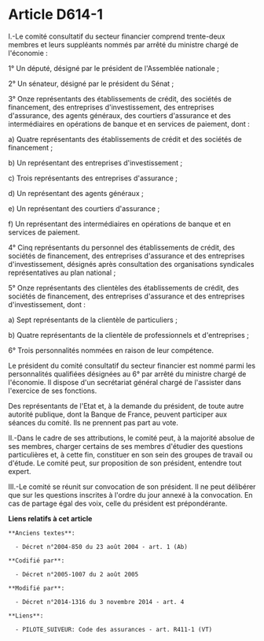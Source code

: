 # Article D614-1

I.-Le comité consultatif du secteur financier comprend trente-deux membres et leurs suppléants nommés par arrêté du ministre
chargé de l'économie : 

1° Un député, désigné par le président de l'Assemblée nationale ; 

2° Un sénateur, désigné par le président du Sénat ; 

3° Onze représentants des établissements de crédit, des sociétés de financement, des entreprises d'investissement, des
entreprises d'assurance, des agents généraux, des courtiers d'assurance et des intermédiaires en opérations de banque et en
services de paiement, dont : 

a) Quatre représentants des établissements de crédit et des sociétés de financement  ; 

b) Un représentant des entreprises d'investissement ; 

c) Trois représentants des entreprises d'assurance ; 

d) Un représentant des agents généraux ; 

e) Un représentant des courtiers d'assurance ; 

f) Un représentant des intermédiaires en opérations de banque et en services de paiement. 

4° Cinq représentants du personnel des établissements de crédit, des sociétés de financement, des entreprises d'assurance et
des entreprises d'investissement, désignés après consultation des organisations syndicales représentatives au plan
national ; 

5° Onze représentants des clientèles des établissements de crédit, des sociétés de financement, des entreprises d'assurance
et des entreprises d'investissement, dont : 

a) Sept représentants de la clientèle de particuliers ; 

b) Quatre représentants de la clientèle de professionnels et d'entreprises ; 

6° Trois personnalités nommées en raison de leur compétence. 

Le président du comité consultatif du secteur financier est nommé parmi les personnalités qualifiées désignées au 6° par
arrêté du ministre chargé de l'économie. Il dispose d'un secrétariat général chargé de l'assister dans l'exercice de ses
fonctions. 

Des représentants de l'Etat et, à la demande du président, de toute autre autorité publique, dont la Banque de France,
peuvent participer aux séances du comité. Ils ne prennent pas part au vote. 

II.-Dans le cadre de ses attributions, le comité peut, à la majorité absolue de ses membres, charger certains de ses membres
d'étudier des questions particulières et, à cette fin, constituer en son sein des groupes de travail ou d'étude. Le comité
peut, sur proposition de son président, entendre tout expert. 

III.-Le comité se réunit sur convocation de son président. Il ne peut délibérer que sur les questions inscrites à l'ordre du
jour annexé à la convocation. En cas de partage égal des voix, celle du président est prépondérante.

**Liens relatifs à cet article**

	**Anciens textes**:

	  - Décret n°2004-850 du 23 août 2004 - art. 1 (Ab)

	**Codifié par**:

	  - Décret n°2005-1007 du 2 août 2005

	**Modifié par**:

	  - Décret n°2014-1316 du 3 novembre 2014 - art. 4

	**Liens**:

	  - PILOTE_SUIVEUR: Code des assurances - art. R411-1 (VT)
